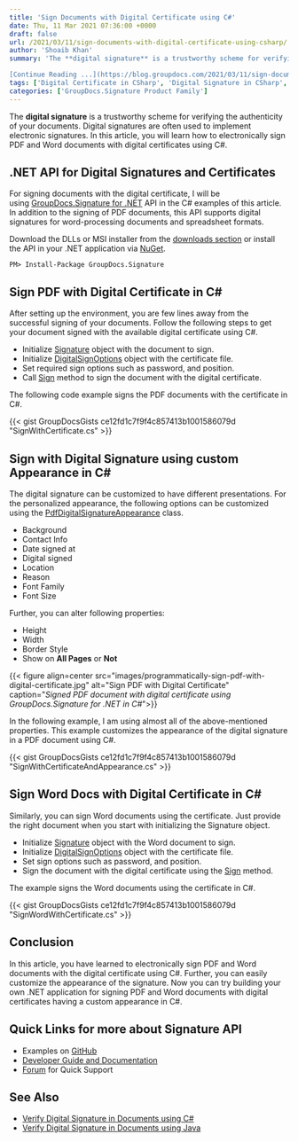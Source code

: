 ```yaml
---
title: 'Sign Documents with Digital Certificate using C#'
date: Thu, 11 Mar 2021 07:36:00 +0000
draft: false
url: /2021/03/11/sign-documents-with-digital-certificate-using-csharp/
author: 'Shoaib Khan'
summary: 'The **digital signature** is a trustworthy scheme for verifying the authenticity of your documents. Digital signatures are often used to implement electronic signatures. In this article, you will learn how to electronically sign PDF and Word documents with digital certificates using C#.

[Continue Reading ...](https://blog.groupdocs.com/2021/03/11/sign-documents-with-digital-certificate-using-csharp/)'
tags: ['Digital Certificate in CSharp', 'Digital Signature in CSharp', 'Sign PDF in CSharp', 'Sign with Digital Certificate in CSharp', 'Sign Word in CSharp']
categories: ['GroupDocs.Signature Product Family']
---
```


The **digital signature** is a trustworthy scheme for verifying the authenticity of your documents. Digital signatures are often used to implement electronic signatures. In this article, you will learn how to electronically sign PDF and Word documents with digital certificates using C#.

## .NET API for Digital Signatures and Certificates

For signing documents with the digital certificate, I will be using [GroupDocs.Signature for .NET](https://products.groupdocs.com/signature/net) API in the C# examples of this article. In addition to the signing of PDF documents, this API supports digital signatures for word-processing documents and spreadsheet formats.

Download the DLLs or MSI installer from the [downloads section](https://downloads.groupdocs.com/signature/net) or install the API in your .NET application via [NuGet](https://www.nuget.org/packages/groupdocs.signature).

```
PM> Install-Package GroupDocs.Signature
```

## Sign PDF with Digital Certificate in C#

After setting up the environment, you are few lines away from the successful signing of your documents. Follow the following steps to get your document signed with the available digital certificate using C#.

*   Initialize [Signature](https://apireference.groupdocs.com/net/signature/groupdocs.signature/signature) object with the document to sign.
*   Initialize [DigitalSignOptions](https://apireference.groupdocs.com/signature/net/groupdocs.signature.options/digitalsignoptions) object with the certificate file.
*   Set required sign options such as password, and position.
*   Call [Sign](https://apireference.groupdocs.com/signature/net/groupdocs.signature/signature/methods/sign/index) method to sign the document with the digital certificate.

The following code example signs the PDF documents with the certificate in C#.

{{< gist GroupDocsGists ce12fd1c7f9f4c857413b1001586079d "SignWithCertificate.cs" >}}

## Sign with Digital Signature using custom Appearance in C#

The digital signature can be customized to have different presentations. For the personalized appearance, the following options can be customized using the [PdfDigitalSignatureAppearance](https://apireference.groupdocs.com/signature/net/groupdocs.signature.options.appearances/pdfdigitalsignatureappearance) class.

*   Background
*   Contact Info
*   Date signed at
*   Digital signed
*   Location
*   Reason
*   Font Family
*   Font Size

Further, you can alter following properties:

*   Height
*   Width
*   Border Style
*   Show on **All Pages** or **Not**



{{< figure align=center src="images/programmatically-sign-pdf-with-digital-certificate.jpg" alt="Sign PDF with Digital Certificate" caption="<em>Signed PDF document with digital certificate using GroupDocs.Signature for .NET in C#</em>">}}


In the following example, I am using almost all of the above-mentioned properties. This example customizes the appearance of the digital signature in a PDF document using C#.

{{< gist GroupDocsGists ce12fd1c7f9f4c857413b1001586079d "SignWithCertificateAndAppearance.cs" >}}

## Sign Word Docs with Digital Certificate in C#

Similarly, you can sign Word documents using the certificate. Just provide the right document when you start with initializing the Signature object.

*   Initialize [Signature](https://apireference.groupdocs.com/net/signature/groupdocs.signature/signature) object with the Word document to sign.
*   Initialize [DigitalSignOptions](https://apireference.groupdocs.com/signature/net/groupdocs.signature.options/digitalsignoptions) object with the certificate file.
*   Set sign options such as password, and position.
*   Sign the document with the digital certificate using the [Sign](https://apireference.groupdocs.com/signature/net/groupdocs.signature/signature/methods/sign/index) method.

The example signs the Word documents using the certificate in C#.

{{< gist GroupDocsGists ce12fd1c7f9f4c857413b1001586079d "SignWordWithCertificate.cs" >}}

## Conclusion

In this article, you have learned to electronically sign PDF and Word documents with the digital certificate using C#. Further, you can easily customize the appearance of the signature. Now you can try building your own .NET application for signing PDF and Word documents with digital certificates having a custom appearance in C#.

## Quick Links for more about Signature API

*   Examples on [GitHub](https://github.com/groupdocs-signature/GroupDocs.Signature-for-.NET)
*   [Developer Guide and Documentation](https://docs.groupdocs.com/signature/net)
*   [Forum](https://forum.groupdocs.com/c/signature) for Quick Support

## See Also

*   [Verify Digital Signature in Documents using C#](https://blog.groupdocs.com/2019/09/25/verify-digital-signature-in-documents-using-csharp/)
*   [Verify Digital Signature in Documents using Java](https://blog.groupdocs.com/2020/10/06/verify-digital-signature-in-documents-using-java/)




